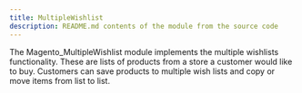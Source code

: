 ```yaml
---
title: MultipleWishlist
description: README.md contents of the module from the source code
---
```


The Magento_MultipleWishlist module implements the multiple wishlists functionality.
These are lists of products from a store a customer would like to buy. Customers can save products to multiple wish lists and copy or move items from list to list.
